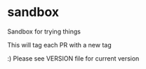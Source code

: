 # sandbox
Sandbox for trying things

This will tag each PR with a new tag

:)
Please see VERSION file for current version
